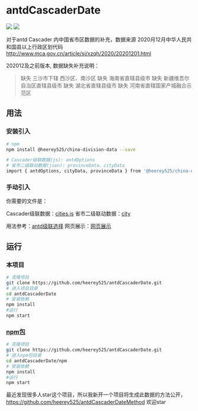# antdCascaderDate
[![](https://badgen.net/github/stars/heerey525/antdCascaderDate?color=green)](https://github.com/heerey525/antdCascaderDate)
[![](https://badgen.net/github/forks/heerey525/antdCascaderDate?color=orange)](https://github.com/heerey525/antdCascaderDate)

对于antd Cascader 内中国省市区数据的补充，数据来源 2020月12月中华人民共和国县以上行政区划代码 http://www.mca.gov.cn/article/sj/xzqh/2020/20201201.html

202012及之前版本, 数据缺失补充说明：

> 缺失 三沙市下辖 西沙区、南沙区
> 缺失 海南省直辖县级市
> 缺失 新疆维吾尔自治区直辖县级市
> 缺失 湖北省直辖县级市
> 缺失 河南省直辖国家产城融合示范区

## 用法

### 安装引入

```sh
# npm
npm install @heerey525/china-division-data --save
```

```sh
# Cascader级联数据(js): antdOptions
# 省市二级联动数据(json): provinceData、cityData
import { antdOptions, cityData, provinceData } from '@heerey525/china-division-data'
```

### 手动引入

你需要的文件是：

Cascader级联数据：[cities.js](https://github.com/heerey525/antdCascaderDate/blob/master/src/cities.js)
省市二级联动数据：[city](https://github.com/heerey525/antdCascaderDate/tree/master/src/city)

用法参考：[antd级联选择](https://ant.design/components/cascader-cn/)
网页展示：[网页展示](https://heerey525.github.io/antdCascaderDate/dist/)

## 运行

### 本项目

```sh
# 克隆项目
git clone https://github.com/heerey525/antdCascaderDate.git
# 进入项目目录
cd antdCascaderDate
# 安装依赖
npm install
#运行
npm start
```

### [npm包](https://github.com/heerey525/antdCascaderDate/tree/master/npm)

```sh
# 克隆项目
git clone https://github.com/heerey525/antdCascaderDate.git
# 进入npm包目录
cd antdCascaderDate/npm
# 安装依赖
npm install
#运行
npm start
```

最近发现很多人star这个项目，所以我新开一个项目将生成此数据的方法公开，https://github.com/heerey525/antdCascaderDateMethod 欢迎star

